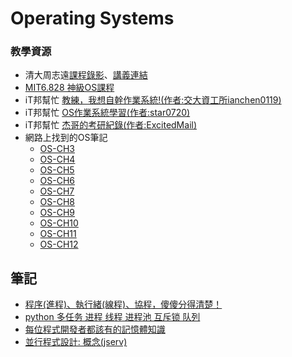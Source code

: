 # Operating Systems

### 教學資源
- 清大周志遠[課程錄影](https://www.youtube.com/playlist?list=PLS0SUwlYe8czigQPzgJTH2rJtwm0LXvDX)、[講義連結](https://ocw.nthu.edu.tw/ocw/index.php?page=course_news_content&cid=141&id=999)
- [MIT6.828 神級OS課程](https://zhuanlan.zhihu.com/p/74028717)
- iT邦幫忙 [教練，我想自幹作業系統!(作者:交大資工所ianchen0119)](https://ithelp.ithome.com.tw/articles/10274457)
- iT邦幫忙 [OS作業系統學習(作者:star0720)](https://ithelp.ithome.com.tw/users/20112132/ironman/1884)
- iT邦幫忙 [杰哥的考研紀錄(作者:ExcitedMail)](https://ithelp.ithome.com.tw/users/20140125/ironman/3945?page=1)
- 網路上找到的OS筆記
  - [OS-CH3](https://hackmd.io/@Chang-Chia-Chi/OS-CH3)
  - [OS-CH4](https://hackmd.io/@Chang-Chia-Chi/OS-CH4)
  - [OS-CH5](https://hackmd.io/@Chang-Chia-Chi/OS-CH5)
  - [OS-CH6](https://hackmd.io/@Chang-Chia-Chi/OS-CH6)
  - [OS-CH7](https://hackmd.io/@Chang-Chia-Chi/OS-CH7)
  - [OS-CH8](https://hackmd.io/@Chang-Chia-Chi/OS-CH8)
  - [OS-CH9](https://hackmd.io/@Chang-Chia-Chi/OS-CH9)
  - [OS-CH10](https://hackmd.io/@Chang-Chia-Chi/OS-CH10)
  - [OS-CH11](https://hackmd.io/@Chang-Chia-Chi/OS-CH11)
  - [OS-CH12](https://hackmd.io/@Chang-Chia-Chi/OS-CH12)
## 筆記
- [程序(進程)、執行緒(線程)、協程，傻傻分得清楚！](https://oldmo860617.medium.com/%E9%80%B2%E7%A8%8B-%E7%B7%9A%E7%A8%8B-%E5%8D%94%E7%A8%8B-%E5%82%BB%E5%82%BB%E5%88%86%E5%BE%97%E6%B8%85%E6%A5%9A-a09b95bd68dd)
- [python 多任务 进程 线程 进程池 互斥锁 队列](https://www.bilibili.com/video/BV1FS4y1v7CW/)
- [每位程式開發者都該有的記憶體知識](https://sysprog21.github.io/cpumemory-zhtw/)
- [並行程式設計: 概念(jserv)](https://hackmd.io/@sysprog/concurrency-concepts)
